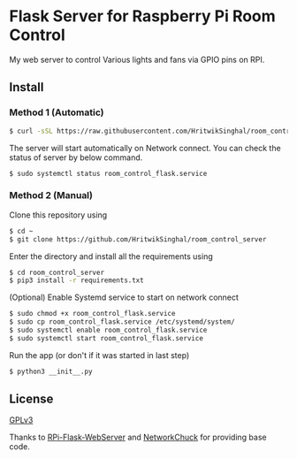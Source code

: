 # Flask Server for Raspberry Pi Room Control

My web server to control Various lights and fans via GPIO pins on RPI.

## Install

### Method 1 (Automatic)

```sh
$ curl -sSL https://raw.githubusercontent.com/HritwikSinghal/room_control_server/master/install.sh | bash
```

The server will start automatically on Network connect. You can check the status of server by below command.

```
$ sudo systemctl status room_control_flask.service
```

### Method 2 (Manual)

Clone this repository using

```sh
$ cd ~
$ git clone https://github.com/HritwikSinghal/room_control_server
```

Enter the directory and install all the requirements using

```sh
$ cd room_control_server
$ pip3 install -r requirements.txt
```

(Optional) Enable Systemd service to start on network connect

```sh
$ sudo chmod +x room_control_flask.service
$ sudo cp room_control_flask.service /etc/systemd/system/
$ sudo systemctl enable room_control_flask.service
$ sudo systemctl start room_control_flask.service
```

Run the app (or don't if it was started in last step)

```sh
$ python3 __init__.py
```

## License

[GPLv3](/LICENSE)

Thanks to [RPi-Flask-WebServer](https://github.com/Mjrovai/RPi-Flask-WebServer) and
[NetworkChuck](https://github.com/theNetworkChuck/NetworkChuck) for providing base code.  
